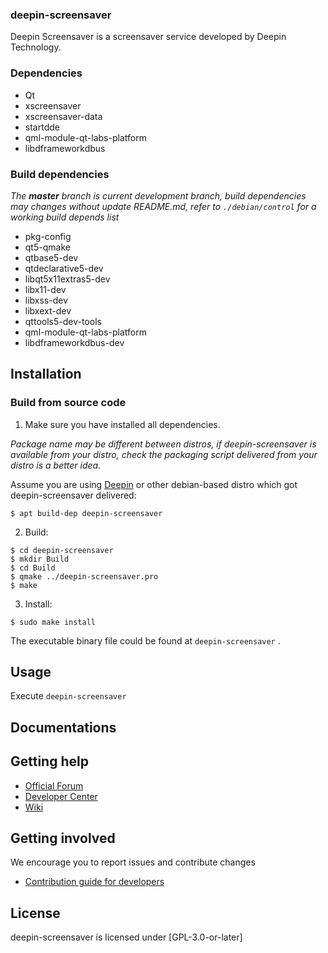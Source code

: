 ### deepin-screensaver

Deepin Screensaver is a screensaver service developed by Deepin Technology.

### Dependencies

  * Qt
  * xscreensaver
  * xscreensaver-data
  * startdde
  * qml-module-qt-labs-platform
  *  libdframeworkdbus

### Build dependencies

_The **master** branch is current development branch, build dependencies may changes without update README.md, refer to `./debian/control` for a working build depends list_

 * pkg-config
 * qt5-qmake
 * qtbase5-dev
 * qtdeclarative5-dev
 * libqt5x11extras5-dev
 * libx11-dev
 * libxss-dev
 * libxext-dev
 * qttools5-dev-tools
 * qml-module-qt-labs-platform
 *  libdframeworkdbus-dev

## Installation

### Build from source code

1. Make sure you have installed all dependencies.

_Package name may be different between distros, if deepin-screensaver is available from your distro, check the packaging script delivered from your distro is a better idea._

Assume you are using [Deepin](https://distrowatch.com/table.php?distribution=deepin) or other debian-based distro which got deepin-screensaver delivered:

``` shell
$ apt build-dep deepin-screensaver
```

2. Build:
```
$ cd deepin-screensaver
$ mkdir Build
$ cd Build
$ qmake ../deepin-screensaver.pro
$ make
```

3. Install:
```
$ sudo make install
```

The executable binary file could be found at `deepin-screensaver` .

## Usage

Execute `deepin-screensaver` 

## Documentations


## Getting help

 - [Official Forum](https://bbs.deepin.org/)
 - [Developer Center](https://github.com/linuxdeepin/developer-center)
 - [Wiki](https://wiki.deepin.org/)

## Getting involved

We encourage you to report issues and contribute changes

 - [Contribution guide for developers](https://github.com/linuxdeepin/developer-center/wiki/Contribution-Guidelines-for-Developers-en) 

## License

deepin-screensaver is licensed under [GPL-3.0-or-later]
